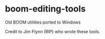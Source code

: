 # boom-editing-tools
Old BOOM utilities ported to Windows

Credit to Jim Flynn (RIP) who wrote these tools.
